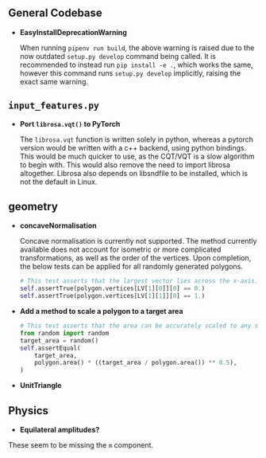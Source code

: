 ## General Codebase

-	**EasyInstallDeprecationWarning**

	When running `pipenv run build`, the above warning is raised due to the now outdated `setup.py develop` command being called. It is recommended to instead run `pip install -e .`, which works the same, however this command runs `setup.py develop` implicitly, raising the exact same warning.

## `input_features.py`

-   **Port `librosa.vqt()` to PyTorch**

    The `librosa.vqt` function is written solely in python, whereas a pytorch version would be written with a c++ backend, using python bindings. This would be much quicker to use, as the CQT/VQT is a slow algorithm to begin with. This would also remove the need to import librosa altogether. Librosa also depends on libsndfile to be installed, which is not the default in Linux. 

## geometry

-   **concaveNormalisation**

    Concave normalisation is currently not supported. The method currently available does not account for isometric or more complicated transformations, as well as the order of the vertices. Upon completion, the below tests can be applied for all randomly generated polygons.
	```python
	# This test asserts that the largest vector lies across the x-axis.
	self.assertTrue(polygon.vertices[LV[1][0]][0] == 0.)
	self.assertTrue(polygon.vertices[LV[1][1]][0] == 1.)
	```

-   **Add a method to scale a polygon to a target area**

	```python
	# This test asserts that the area can be accurately scaled to any size.
	from random import random
	target_area = random()
	self.assertEqual(
		target_area,
		polygon.area() * ((target_area / polygon.area()) ** 0.5),
	)
	```

-   **UnitTriangle**

## Physics

-   **Equilateral amplitudes?**

These seem to be missing the `m` component.

